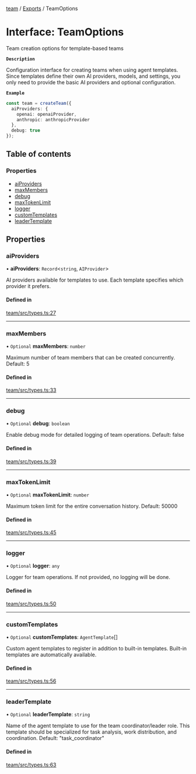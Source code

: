 <!-- 
 ⚠️  AUTO-GENERATED FILE - DO NOT EDIT MANUALLY
 This file is automatically generated by scripts/docs-generator.js
 To make changes, edit the source TypeScript files or update the generator script
-->

[team](../../) / [Exports](../modules) / TeamOptions

# Interface: TeamOptions

Team creation options for template-based teams

**`Description`**

Configuration interface for creating teams when using agent templates.
Since templates define their own AI providers, models, and settings,
you only need to provide the basic AI providers and optional configuration.

**`Example`**

```typescript
const team = createTeam({
  aiProviders: {
    openai: openaiProvider,
    anthropic: anthropicProvider
  },
  debug: true
});
```

## Table of contents

### Properties

- [aiProviders](TeamOptions#aiproviders)
- [maxMembers](TeamOptions#maxmembers)
- [debug](TeamOptions#debug)
- [maxTokenLimit](TeamOptions#maxtokenlimit)
- [logger](TeamOptions#logger)
- [customTemplates](TeamOptions#customtemplates)
- [leaderTemplate](TeamOptions#leadertemplate)

## Properties

### aiProviders

• **aiProviders**: `Record`\<`string`, `AIProvider`\>

AI providers available for templates to use.
Each template specifies which provider it prefers.

#### Defined in

[team/src/types.ts:27](https://github.com/woojubb/robota/blob/411e4a15f65b96ceeb9a966ecfd26b5a6b3b568b/packages/team/src/types.ts#L27)

___

### maxMembers

• `Optional` **maxMembers**: `number`

Maximum number of team members that can be created concurrently.
Default: 5

#### Defined in

[team/src/types.ts:33](https://github.com/woojubb/robota/blob/411e4a15f65b96ceeb9a966ecfd26b5a6b3b568b/packages/team/src/types.ts#L33)

___

### debug

• `Optional` **debug**: `boolean`

Enable debug mode for detailed logging of team operations.
Default: false

#### Defined in

[team/src/types.ts:39](https://github.com/woojubb/robota/blob/411e4a15f65b96ceeb9a966ecfd26b5a6b3b568b/packages/team/src/types.ts#L39)

___

### maxTokenLimit

• `Optional` **maxTokenLimit**: `number`

Maximum token limit for the entire conversation history.
Default: 50000

#### Defined in

[team/src/types.ts:45](https://github.com/woojubb/robota/blob/411e4a15f65b96ceeb9a966ecfd26b5a6b3b568b/packages/team/src/types.ts#L45)

___

### logger

• `Optional` **logger**: `any`

Logger for team operations. If not provided, no logging will be done.

#### Defined in

[team/src/types.ts:50](https://github.com/woojubb/robota/blob/411e4a15f65b96ceeb9a966ecfd26b5a6b3b568b/packages/team/src/types.ts#L50)

___

### customTemplates

• `Optional` **customTemplates**: `AgentTemplate`[]

Custom agent templates to register in addition to built-in templates.
Built-in templates are automatically available.

#### Defined in

[team/src/types.ts:56](https://github.com/woojubb/robota/blob/411e4a15f65b96ceeb9a966ecfd26b5a6b3b568b/packages/team/src/types.ts#L56)

___

### leaderTemplate

• `Optional` **leaderTemplate**: `string`

Name of the agent template to use for the team coordinator/leader role.
This template should be specialized for task analysis, work distribution, and coordination.
Default: "task_coordinator"

#### Defined in

[team/src/types.ts:63](https://github.com/woojubb/robota/blob/411e4a15f65b96ceeb9a966ecfd26b5a6b3b568b/packages/team/src/types.ts#L63)

